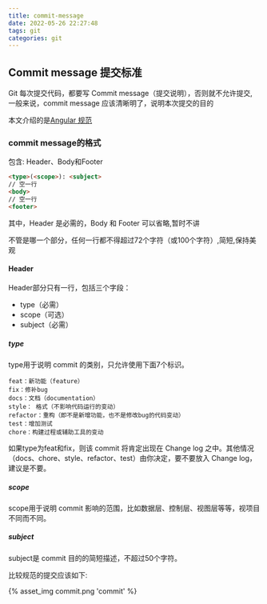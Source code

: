 ```yaml
---
title: commit-message
date: 2022-05-26 22:27:48
tags: git 
categories: git
---
```


## Commit message 提交标准

Git 每次提交代码，都要写 Commit message（提交说明），否则就不允许提交, 一般来说，commit message 应该清晰明了，说明本次提交的目的

本文介绍的是[Angular 规范](https://docs.google.com/document/d/1QrDFcIiPjSLDn3EL15IJygNPiHORgU1_OOAqWjiDU5Y/edit#)

<!--more-->

### commit message的格式

包含: Header、Body和Footer

```html
<type>(<scope>): <subject>
// 空一行
<body>
// 空一行
<footer>
```
其中，Header 是必需的，Body 和 Footer 可以省略,暂时不讲

不管是哪一个部分，任何一行都不得超过72个字符（或100个字符）,简短,保持美观

#### Header

Header部分只有一行，包括三个字段：
- type（必需）
- scope（可选）
- subject（必需）

##### type

type用于说明 commit 的类别，只允许使用下面7个标识。

```
feat：新功能（feature）
fix：修补bug
docs：文档（documentation）
style： 格式（不影响代码运行的变动）
refactor：重构（即不是新增功能，也不是修改bug的代码变动）
test：增加测试
chore：构建过程或辅助工具的变动
```

如果type为feat和fix，则该 commit 将肯定出现在 Change log 之中。其他情况（docs、chore、style、refactor、test）由你决定，要不要放入 Change log，建议是不要。

##### scope

scope用于说明 commit 影响的范围，比如数据层、控制层、视图层等等，视项目不同而不同。

##### subject

subject是 commit 目的的简短描述，不超过50个字符。

比较规范的提交应该如下:

{% asset_img commit.png 'commit' %}


